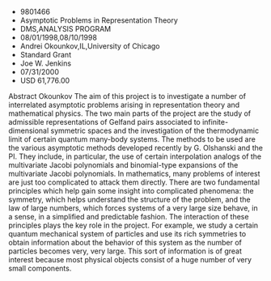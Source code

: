 
* 9801466
* Asymptotic Problems in Representation Theory
* DMS,ANALYSIS PROGRAM
* 08/01/1998,08/10/1998
* Andrei Okounkov,IL,University of Chicago
* Standard Grant
* Joe W. Jenkins
* 07/31/2000
* USD 61,776.00

Abstract Okounkov The aim of this project is to investigate a number of
interrelated asymptotic problems arising in representation theory and
mathematical physics. The two main parts of the project are the study of
admissible representations of Gelfand pairs associated to infinite-dimensional
symmetric spaces and the investigation of the thermodynamic limit of certain
quantum many-body systems. The methods to be used are the various asymptotic
methods developed recently by G. Olshanski and the PI. They include, in
particular, the use of certain interpolation analogs of the multivariate Jacobi
polynomials and binomial-type expansions of the multivariate Jacobi polynomials.
In mathematics, many problems of interest are just too complicated to attack
them directly. There are two fundamental principles which help gain some insight
into complicated phenomena: the symmetry, which helps understand the structure
of the problem, and the law of large numbers, which forces systems of a very
large size behave, in a sense, in a simplified and predictable fashion. The
interaction of these principles plays the key role in the project. For example,
we study a certain quantum mechanical system of particles and use its rich
symmetries to obtain information about the behavior of this system as the number
of particles becomes very, very large. This sort of information is of great
interest because most physical objects consist of a huge number of very small
components.
